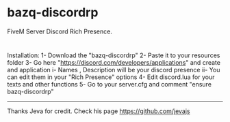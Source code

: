 # bazq-discordrp
FiveM Server Discord Rich Presence.
#
Installation:
1- Download the "bazq-discordrp"
2- Paste it to your resources folder
3- Go here "https://discord.com/developers/applications" and create and application 
  i- Names , Description will be your discord presence
  ii- You can edit them in your "Rich Presence" options
4- Edit discord.lua for your texts and other functions
5- Go to your server.cfg and comment "ensure bazq-discordrp"
______________________________________________
Thanks Jeva for credit.
Check his page https://github.com/jevajs
